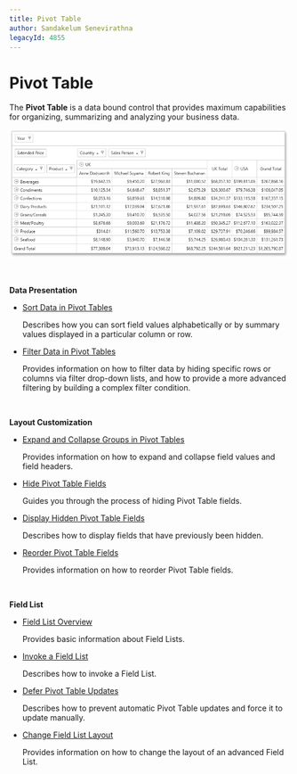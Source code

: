```yaml
---
title: Pivot Table
author: Sandakelum Senevirathna
legacyId: 4855
---
```

# Pivot Table
The **Pivot Table** is a data bound control that provides maximum capabilities for organizing, summarizing and analyzing your business data.

![EU_ASPxPivotGrid](../images/img118794.png)

&nbsp;

**Data Presentation**
* [Sort Data in Pivot Tables](pivot-table/data-presentation/sort-data-in-pivot-tables.md)
	
	Describes how you can sort field values alphabetically or by summary values displayed in a particular column or row.
* [Filter Data in Pivot Tables](pivot-table/data-presentation/filter-data-in-pivot-tables.md)
	
	Provides information on how to filter data by hiding specific rows or columns via filter drop-down lists, and how to provide a more advanced filtering by building a complex filter condition.

&nbsp;

**Layout Customization**
* [Expand and Collapse Groups in Pivot Tables](pivot-table/layout-customization/expand-and-collapse-groups-in-pivot-tables.md)
	
	Provides information on how to expand and collapse field values and field headers.
* [Hide Pivot Table Fields](pivot-table/layout-customization/hide-pivot-table-fields.md)
	
	Guides you through the process of hiding Pivot Table fields.
* [Display Hidden Pivot Table Fields](pivot-table/layout-customization/display-hidden-pivot-table-fields.md)
	
	Describes how to display fields that have previously been hidden.
* [Reorder Pivot Table Fields](pivot-table/layout-customization/reorder-pivot-table-fields.md)
	
	Provides information on how to reorder Pivot Table fields.

&nbsp;

**Field List**
* [Field List Overview](pivot-table/field-list-overview.md)
	
	Provides basic information about Field Lists.
* [Invoke a Field List](pivot-table/field-list/invoke-a-field-list.md)
	
	Describes how to invoke a Field List.
* [Defer Pivot Table Updates](pivot-table/field-list/defer-pivot-table-updates.md)
	
	Describes how to prevent automatic Pivot Table updates and force it to update manually.
* [Change Field List Layout](pivot-table/field-list/change-field-list-layout.md)
	
	Provides information on how to change the layout of an advanced Field List.